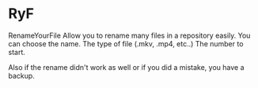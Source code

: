 # RyF
RenameYourFile
Allow you to rename many files in a repository easily.
You can choose the name.
The type of file (.mkv, .mp4, etc..)
The number to start.

Also if the rename didn't work as well or if you did a mistake, you have a backup.
